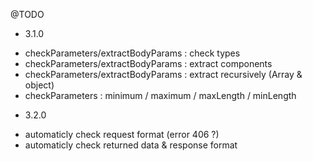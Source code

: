 @TODO

* 3.1.0
- checkParameters/extractBodyParams : check types
- checkParameters/extractBodyParams : extract components
- checkParameters/extractBodyParams : extract recursively (Array & object)
- checkParameters : minimum / maximum / maxLength / minLength

* 3.2.0
- automaticly check request format (error 406 ?)
- automaticly check returned data & response format
